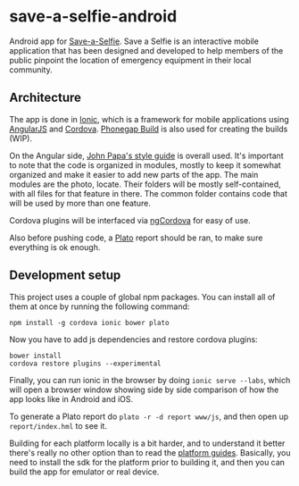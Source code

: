 save-a-selfie-android
=====================

Android app for [Save-a-Selfie](http://iculture.info/saveaselfie/). Save
a Selfie is an interactive mobile application that has been designed and
developed to help members of the public pinpoint the location of
emergency equipment in their local community.

Architecture
------------

The app is done in [Ionic](http://ionicframework.com/), which is a
framework for mobile applications using
[AngularJS](https://angularjs.org/) and
[Cordova](http://cordova.apache.org/). [Phonegap
Build](https://build.phonegap.com/) is also used for creating the builds
(WIP).

On the Angular side, [John Papa's style
guide](https://github.com/johnpapa/angularjs-styleguide) is overall
used. It's important to note that the code is organized in modules,
mostly to keep it somewhat organized and make it easier to add new parts
of the app. The main modules are the photo, locate. Their folders will
be mostly self-contained, with all files for that feature in there. The
common folder contains code that will be used by more than one feature.

Cordova plugins will be interfaced via
[ngCordova](http://ngcordova.com/) for easy of use.

Also before pushing code, a
[Plato](https://github.com/es-analysis/plato) report should be ran, to
make sure everything is ok enough.

Development setup
-----------------

This project uses a couple of global npm packages. You can install all
of them at once by running the following command:

    npm install -g cordova ionic bower plato

Now you have to add js dependencies and restore cordova plugins:

    bower install
    cordova restore plugins --experimental

Finally, you can run ionic in the browser by doing `ionic serve --labs`,
which will open a browser window showing side by side comparison of how
the app looks like in Android and iOS.

To generate a Plato report do `plato -r -d report www/js`, and then open
up `report/index.hml` to see it.

Building for each platform locally is a bit harder, and to understand it
better there's really no other option than to read the [platform
guides](http://cordova.apache.org/docs/en/4.0.0/guide_platforms_index.md.html#Platform%20Guides).
Basically, you need to install the sdk for the platform prior to
building it, and then you can build the app for emulator or real device.

